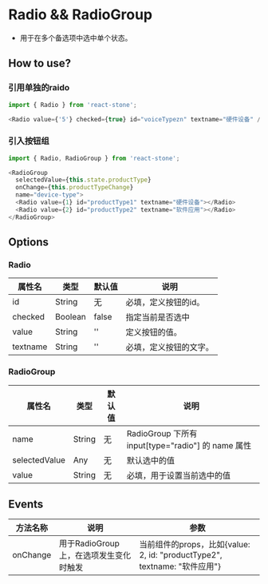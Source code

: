 # Radio && RadioGroup

 - 用于在多个备选项中选中单个状态。

## How to use?

### 引用单独的raido
```javascript
import { Radio } from 'react-stone';

<Radio value={'5'} checked={true} id="voiceTypezn" textname="硬件设备" />
```

### 引入按钮组
```javascript
import { Radio, RadioGroup } from 'react-stone';

<RadioGroup
  selectedValue={this.state.productType}
  onChange={this.productTypeChange}
  name="device-type">
  <Radio value={1} id="productType1" textname="硬件设备"></Radio>
  <Radio value={2} id="productType2" textname="软件应用"></Radio>
</RadioGroup>
```

## Options

### Radio

属性名   |    类型   |     默认值     |     说明
----    | ----    | ----    | ----    |
id  | String  | 无 |  必填，定义按钮的id。
checked | Boolean | false | 指定当前是否选中
value | String | '' | 定义按钮的值。
textname  | String  | ''  |  必填，定义按钮的文字。

### RadioGroup

属性名   |    类型   |     默认值     |     说明
----    | ----    | ----    | ----    |
name | String | 无 | RadioGroup 下所有 input[type="radio"] 的 name 属性
selectedValue | Any | 无 | 默认选中的值
value | String | 无 | 必填，用于设置当前选中的值


## Events
方法名称   |    说明    |    参数    |
----    | ----      | ----        |
onChange | 用于RadioGroup上，在选项发生变化时触发 | 当前组件的props，比如{value: 2, id: "productType2", textname: "软件应用"}
